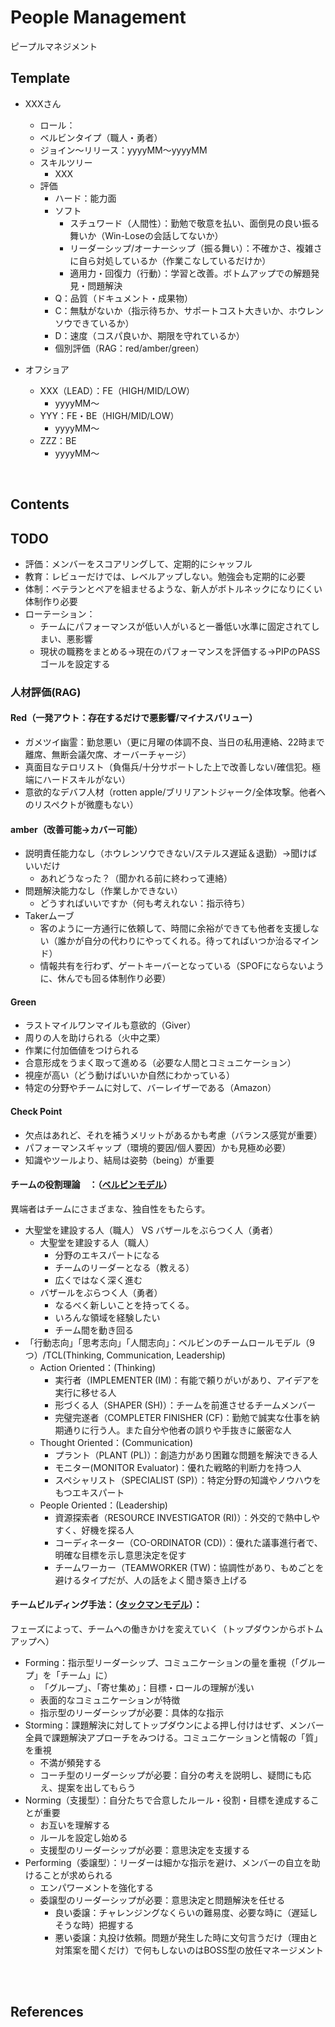 # People Management
ピープルマネジメント

## Template
- XXXさん
  - ロール：
  - ベルビンタイプ（職人・勇者）
  - ジョイン〜リリース：yyyyMM〜yyyyMM
  - スキルツリー
      - XXX
  - 評価
    - ハード：能力面
    - ソフト
      - スチュワード（人間性）：勤勉で敬意を払い、面倒見の良い振る舞いか（Win-Loseの会話してないか）
      - リーダーシップ/オーナーシップ（振る舞い）：不確かさ、複雑さに自ら対処しているか（作業こなしているだけか）
      - 適用力・回復力（行動）：学習と改善。ボトムアップでの解題発見・問題解決
    - Q：品質（ドキュメント・成果物）
    - C：無駄がないか（指示待ちか、サポートコスト大きいか、ホウレンソウできているか）
    - D：速度（コスパ良いか、期限を守れているか）
    - 個別評価（RAG：red/amber/green）

- オフショア
  - XXX（LEAD）：FE（HIGH/MID/LOW）
    - yyyyMM〜
  - YYY：FE・BE（HIGH/MID/LOW）
    - yyyyMM〜
  - ZZZ：BE
    -  yyyyMM〜

<br>

## Contents

## TODO
- 評価：メンバーをスコアリングして、定期的にシャッフル
- 教育：レビューだけでは、レベルアップしない。勉強会も定期的に必要
- 体制：ベテランとペアを組ませるような、新人がボトルネックになりにくい体制作り必要
- ローテーション：
  - チームにパフォーマンスが低い人がいると一番低い水準に固定されてしまい、悪影響
  - 現状の職務をまとめる→現在のパフォーマンスを評価する→PIPのPASSゴールを設定する

### 人材評価(RAG)
#### Red（一発アウト：存在するだけで悪影響/マイナスバリュー）
- ガメツイ幽霊：勤怠悪い（更に月曜の体調不良、当日の私用連絡、22時まで離席、無断会議欠席、オーバーチャージ）
- 真面目なテロリスト（負傷兵/十分サポートした上で改善しない/確信犯。極端にハードスキルがない）
- 意欲的なデバフ人材（rotten apple/ブリリアントジャーク/全体攻撃。他者へのリスペクトが微塵もない）

#### amber（改善可能→カバー可能）
- 説明責任能力なし（ホウレンソウできない/ステルス遅延＆退勤）→聞けばいいだけ
    - あれどうなった？（聞かれる前に終わって連絡）
- 問題解決能力なし（作業しかできない）
    - どうすればいいですか（何も考えれない：指示待ち）
- Takerムーブ
    - 客のように一方通行に依頼して、時間に余裕ができても他者を支援しない（誰かが自分の代わりにやってくれる。待ってればいつか治るマインド）
    - 情報共有を行わず、ゲートキーバーとなっている（SPOFにならないように、休んでも回る体制作り必要）

#### Green
- ラストマイルワンマイルも意欲的（Giver）
- 周りの人を助けられる（火中之栗）
- 作業に付加価値をつけられる
- 合意形成をうまく取って進める（必要な人間とコミュニケーション）
- 視座が高い（どう動けばいいか自然にわかっている）
- 特定の分野やチームに対して、バーレイザーである（Amazon）
    
#### Check Point
- 欠点はあれど、それを補うメリットがあるかも考慮（バランス感覚が重要）
- パフォーマンスギャップ（環境的要因/個人要因）かも見極め必要）
- 知識やツールより、結局は姿勢（being）が重要

#### チームの役割理論　：（[ベルビンモデル](https://asana.com/ja/resources/team-roles)）
異端者はチームにさまざまな、独自性をもたらす。
- 大聖堂を建設する人（職人） VS バザールをぶらつく人（勇者）
    - 大聖堂を建設する人（職人）
        - 分野のエキスパートになる
        - チームのリーダーとなる（教える）
        - 広くではなく深く進む
    - バザールをぶらつく人（勇者）
        - なるべく新しいことを持ってくる。
        - いろんな領域を経験したい
        - チーム間を動き回る
- 「行動志向」「思考志向」「人間志向」：ベルビンのチームロールモデル（9つ）/TCL(Thinking, Communication, Leadership)
    - Action Oriented：(Thinking)
        - 実行者（IMPLEMENTER (IM)：有能で頼りがいがあり、アイデアを実行に移せる人
        - 形づくる人（SHAPER (SH)）：チームを前進させるチームメンバー
        - 完璧完遂者（COMPLETER FINISHER (CF)：勤勉で誠実な仕事を納期通りに行う人。また自分や他者の誤りや手抜きに厳密な人
    - Thought Oriented：(Communication)
        - プラント（PLANT (PL)）：創造力があり困難な問題を解決できる人
        - モニター(MONITOR Evaluator)：優れた戦略的判断力を持つ人
        - スペシャリスト（SPECIALIST (SP)）：特定分野の知識やノウハウをもつエキスパート
    - People Oriented：(Leadership)
        - 資源探索者（RESOURCE INVESTIGATOR (RI)）：外交的で熱中しやすく、好機を探る人
        - コーディネーター（CO-ORDINATOR (CD)）：優れた議事進行者で、明確な目標を示し意思決定を促す
        - チームワーカー（TEAMWORKER (TW)：協調性があり、もめごとを避けるタイプだが、人の話をよく聞き築き上げる

#### チームビルディング手法：（[タックマンモデル](https://asana.com/ja/resources/stages-of-team-development)）：
フェーズによって、チームへの働きかけを変えていく（トップダウンからボトムアップへ）
- Forming：指示型リーダーシップ、コミュニケーションの量を重視（「グループ」を「チーム」に）
    - 「グループ」、「寄せ集め」：目標・ロールの理解が浅い
    - 表面的なコミュニケーションが特徴
    - 指示型のリーダーシップが必要：具体的な指示
- Storming：課題解決に対してトップダウンによる押し付けはせず、メンバー全員で課題解決アプローチをみつける。コミュニケーションと情報の「質」を重視
    - 不満が頻発する
    - コーチ型のリーダーシップが必要：自分の考えを説明し、疑問にも応え、提案を出してもらう
- Norming（支援型）：自分たちで合意したルール・役割・目標を達成することが重要
    - お互いを理解する
    - ルールを設定し始める
    - 支援型のリーダーシップが必要：意思決定を支援する
- Performing（委譲型）：リーダーは細かな指示を避け、メンバーの自立を助けることが求められる
    - エンパワーメントを強化する
    - 委譲型のリーダーシップが必要：意思決定と問題解決を任せる
      - 良い委譲：チャレンジングなくらいの難易度、必要な時に（遅延しそうな時）把握する
      - 悪い委譲：丸投け依頼。問題が発生した時に文句言うだけ（理由と対策案を聞くだけ）で何もしないのはBOSS型の放任マネージメント

<br><br>

## References